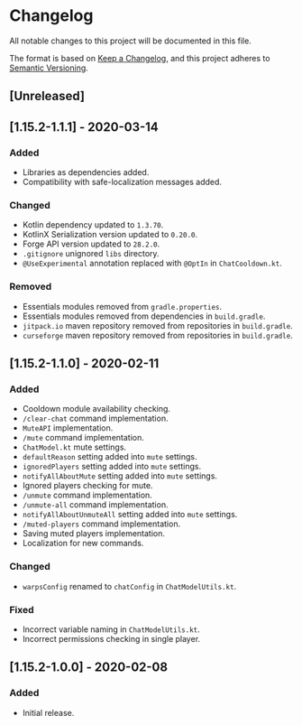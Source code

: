 # Changelog
All notable changes to this project will be documented in this file.

The format is based on [Keep a Changelog](https://keepachangelog.com/en/1.0.0/),
and this project adheres to [Semantic Versioning](https://semver.org/spec/v2.0.0.html).

## [Unreleased]

## [1.15.2-1.1.1] - 2020-03-14

### Added
- Libraries as dependencies added.
- Compatibility with safe-localization messages added.

### Changed
- Kotlin dependency updated to `1.3.70`.
- KotlinX Serialization version updated to `0.20.0`.
- Forge API version updated to `28.2.0`.
- `.gitignore` unignored `libs` directory.
- `@UseExperimental` annotation replaced with `@OptIn` in `ChatCooldown.kt`.

### Removed
- Essentials modules removed from `gradle.properties`.
- Essentials modules removed from dependencies in `build.gradle`.
- `jitpack.io` maven repository removed from repositories in `build.gradle`.
- `curseforge` maven repository removed from repositories in `build.gradle`.

## [1.15.2-1.1.0] - 2020-02-11

### Added
- Cooldown module availability checking.
- `/clear-chat` command implementation. 
- `MuteAPI` implementation.
- `/mute` command implementation.
- `ChatModel.kt` mute settings.
- `defaultReason` setting added into `mute` settings.
- `ignoredPlayers` setting added into `mute` settings.
- `notifyAllAboutMute` setting added into `mute` settings.
- Ignored players checking for mute.
- `/unmute` command implementation.
- `/unmute-all` command implementation.
- `notifyAllAboutUnmuteAll` setting added into `mute` settings.
- `/muted-players` command implementation.
- Saving muted players implementation.
- Localization for new commands.

### Changed
- `warpsConfig` renamed to `chatConfig` in `ChatModelUtils.kt`.

### Fixed
- Incorrect variable naming in `ChatModelUtils.kt`.
- Incorrect permissions checking in single player.

## [1.15.2-1.0.0] - 2020-02-08

### Added
- Initial release.
